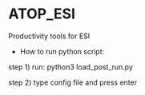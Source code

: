 # ATOP_ESI
Productivity tools for ESI

- How to run python script: 

step 1) run:  python3 load_post_run.py

step 2) type config file and press enter 

